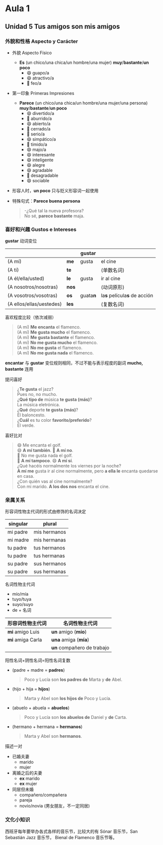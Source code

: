 # Aula 1

## Unidad 5 Tus amigos son mis amigos

### 外貌和性格 Aspecto y Carácter

- 外貌 Aspecto Físico
  - **Es** (un chico/una chica/un hombre/una mujer) **muy**/**bastante**/**un poco**
    - :smile: guapo/a
    - :smile: atractivo/a
    - :imp: feo/a

- 第一印象 Primeras Impresiones
  - **Parece**  (un chico/una chica/un hombre/una mujer/una persona) **muy**/**bastante**/**un poco**
    - :smile: divertido/a
    - :imp: aburrido/a
    - :smile: abierto/a
    - :imp: cerrado/a
    - :imp: serio/a
    - :smile: simpático/a
    - :imp: tímido/a
    - :smile: majo/a
    - :smile: interesante
    - :smile: inteligente
    - :smile: alegre
    - :smile: agradable
    - :imp: desagradable
    - :smile: sociable

- 形容人时，**un poco** 只与贬义形容词一起使用

- 特殊句式：**Parece buena persona**

  > -¿Qué tal la nueva profesora? <br>
  > No sé, **parece bastante** maja.


### 喜好和兴趣 Gustos e Intereses

**gustar** 动词变位

| | | gustar | |
| --- | --- | --- | --- |
| (A mí) | **me** | gusta | el cine|
| (A ti) | **te** | | (单数名词) |
| (A él/ella/usted) | **le** | gusta | ir al cine|
| (A nosotros/nosotras) | **nos** | | (动词原形) |
| (A vosotros/vosotras) | **os** | guata**n** | la**s** película**s** de acción|
| (A ellos/ellas/uestedes) | **les** | | (复数名词) |

喜欢程度比较（依次减弱）

> (A mí) **Me encanta** el flamenco. <br>
> (A mí) **Me gusta mucho** el flamenco. <br>
> (A mí) **Me gusta bastante** el flamenco. <br>
> (A mí) **No me gusta mucho** el flamenco. <br>
> (A mí) **No me gusta** el flamenco. <br>
> (A mí) **No me gusta nada** el flamenco.

**encantar** 与 **gustar** 变位规则相同，不过不能与表示程度的副词 **mucho, bastante** 连用

提问喜好

> ¿**Te gusta** el jazz? <br>
> Pues no, no mucho. <br>
> ¿**Qué tipo de** música **te gusta (más)**? <br>
> La música eletrónica. <br>
> ¿**Qué** deporte **te gusta (más)**? <br>
> El baloncesto. <br>
> ¿**Cuál** es tu color **favorito/preferido**? <br>
> El verde.

喜好比对

> :smile: Me encanta el golf. <br>
> :smile: **A mí también**. :imp: **A mí no**. <br>
> :imp: No me gusta nada el golf. <br>
> :imp: **A mí tampoco**. :smile: **A mí sí**. <br>
> ¿Qué hacéis normalmente los viernes por la noche? <br>
> **A mí me** gusta ir al cine normalmente, pero **a ella le** encanta quedarse en casa. <br>
> ¿Con quién vas al cine normalmente? <br>
> Con mi marido. **A los dos nos** encanta el cine.

### 亲属关系

形容词性物主代词的形式由修饰的名词决定

| singular | plural |
| --- | --- |
| mi padre | mis hermanos |
| mi madre | mis hermanas |
| tu padre | tus hermanos |
| tu padre | tus hermanas |
| su padre | sus hermanos |
| su padre | sus hermanas |

名词性物主代词
- mío/mía
- tuyo/tuya
- suyo/suyo
- de + 名词

| 形容词性物主代词 | 名词性物主代词 |
| ---- | ---- |
| **mi** amigo Luis | **un** amigo (**mío**) |
| **mi** amiga Carla | **una** amiga (**mía**) |
| | **un** compañero de trabajo |

阳性名词+阴性名词=阳性名词复数

- (padre + madre = **padres**)
  > Poco y Lucía son **los padres de** Marta y **de** Abel.

- (hijo + hija = **hijos**)
  > Marta y Abel son **los hijos de** Poco y Lucía.

- (abuelo + abuela = **abuelos**)
  > Poco y Lucía son **los abuelos de** Daniel y **de** Carta.

- (hermano + hermana = **hermanos**)
  > Marta y Abel son **hermanos**.

描述一对

- 已婚夫妻
  - marido
  - mujer
- 离婚之后的夫妻
  - **ex** marido
  - **ex** mujer
- 同居但未婚
  - compañero/compañera
  - pareja
  - novio/novia (男女朋友，不一定同居)

### 文化小知识

西班牙每年要举办各式各样的音乐节，比较大的有 Sónar 音乐节，San Sebastián Jazz 音乐节，
Bienal de Flamenco 音乐节等。
